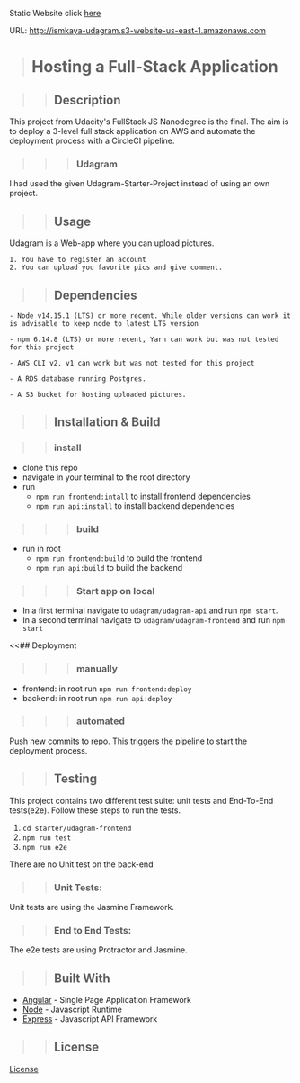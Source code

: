 Static Website click [here](http://ismkaya-udagram.s3-website-us-east-1.amazonaws.com)

URL: http://ismkaya-udagram.s3-website-us-east-1.amazonaws.com

> # Hosting a Full-Stack Application

> > ## Description

This project from Udacity's FullStack JS Nanodegree is the final. The aim is to deploy a 3-level full stack application on AWS and automate the deployment process with a CircleCI pipeline.

> > > ### Udagram

I had used the given Udagram-Starter-Project instead of using an own project.

> > ## Usage

Udagram is a Web-app where you can upload pictures.

    1. You have to register an account
    2. You can upload you favorite pics and give comment.

> > ## Dependencies

```
- Node v14.15.1 (LTS) or more recent. While older versions can work it is advisable to keep node to latest LTS version

- npm 6.14.8 (LTS) or more recent, Yarn can work but was not tested for this project

- AWS CLI v2, v1 can work but was not tested for this project

- A RDS database running Postgres.

- A S3 bucket for hosting uploaded pictures.

```

> > ## Installation & Build

> > ### install

-   clone this repo
-   navigate in your terminal to the root directory
-   run
    -   `npm run frontend:intall` to install frontend dependencies
    -   `npm run api:install` to install backend dependencies

> > > ### build

-   run in root
    -   `npm run frontend:build` to build the frontend
    -   `npm run api:build` to build the backend

> > > ### Start app on local

-   In a first terminal navigate to `udagram/udagram-api` and run `npm start`.
-   In a second terminal navigate to `udagram/udagram-frontend` and run `npm start`

<<## Deployment

> > > ### manually

-   frontend: in root run `npm run frontend:deploy`
-   backend: in root run `npm run api:deploy`

> > > ### automated

Push new commits to repo. This triggers the pipeline to start the deployment process.

> > ## Testing

This project contains two different test suite: unit tests and End-To-End tests(e2e). Follow these steps to run the tests.

1. `cd starter/udagram-frontend`
2. `npm run test`
3. `npm run e2e`

There are no Unit test on the back-end

> > ### Unit Tests:

Unit tests are using the Jasmine Framework.

> > ### End to End Tests:

The e2e tests are using Protractor and Jasmine.

> > ## Built With

-   [Angular](https://angular.io/) - Single Page Application Framework
-   [Node](https://nodejs.org) - Javascript Runtime
-   [Express](https://expressjs.com/) - Javascript API Framework

> > ## License

[License](LICENSE.txt)
